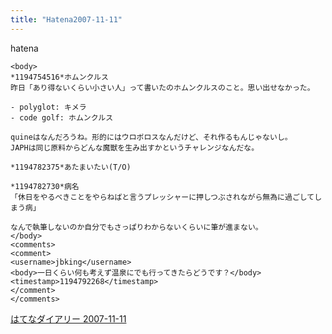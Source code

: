 ```yaml
---
title: "Hatena2007-11-11"
---
```


hatena

```
<body>
*1194754516*ホムンクルス
昨日「あり得ないくらい小さい人」って書いたのホムンクルスのこと。思い出せなかった。

- polyglot: キメラ
- code golf: ホムンクルス

quineはなんだろうね。形的にはウロボロスなんだけど、それ作るもんじゃないし。
JAPHは同じ原料からどんな魔獣を生み出すかというチャレンジなんだな。

*1194782375*あたまいたい(T/O)

*1194782730*病名
「休日をやるべきことをやらねばと言うプレッシャーに押しつぶされながら無為に過ごしてしまう病」

なんで執筆しないのか自分でもさっぱりわからないくらいに筆が進まない。
</body>
<comments>
<comment>
<username>jbking</username>
<body>一日くらい何も考えず温泉にでも行ってきたらどうです？</body>
<timestamp>1194792268</timestamp>
</comment>
</comments>
```


[はてなダイアリー 2007-11-11](https://nishiohirokazu.hatenadiary.org/archive/2007/11/11)